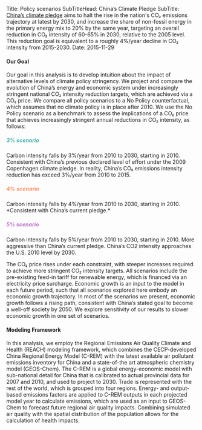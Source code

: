 Title: Policy scenarios
SubTitleHead: China’s Climate Pledge
SubTitle: [China’s climate pledge](http://www4.unfccc.int/submissions/INDC/Published%20Documents/China/1/China's%20INDC%20-%20on%2030%20June%202015.pdf) aims to halt the rise in the nation's CO₂ emissions trajectory at latest by 2030, and increase the share of non-fossil energy in the primary energy mix to 20% by the same year, targeting an overall reduction in CO₂ intensity of 60-65% in 2030, relative to the 2005 level. This reduction goal is equivalent to a roughly 4%/year decline in CO₂ intensity from 2015-2030.
Date: 2015-11-29

<h4>Our Goal</h4>
Our goal in this analysis is to develop intuition about the impact of alternative levels of climate policy stringency. We project and compare the evolution of China’s energy and economic system under increasingly stringent national CO₂ intensity reduction targets, which are achieved via a CO₂ price. We compare all policy scenarios to a No Policy counterfactual, which assumes that no climate policy is in place after 2010. We use the No Policy scenario as a benchmark to assess the implications of a CO₂ price that achieves increasingly stringent annual reductions in CO₂ intensity, as follows:

<h5 style="color: #48B4AC">3% scenario</h5>
Carbon intensity falls by 3%/year from 2010 to 2030, starting in 2010. Consistent with China’s previous declared level of effort under the 2009 Copenhagen climate pledge. In reality, China’s CO₂ emissions intensity reduction has exceed 3%/year from 2010 to 2015.

<h5 style="color: #FF8D64">4% scenario</h5>
Carbon intensity falls by 4%/year from 2010 to 2030, starting in 2010. *Consistent with China’s current pledge.*

<h5 style="color: #BC6FC8">5% scenario</h5>
Carbon intensity falls by 5%/year from 2010 to 2030, starting in 2010. More aggressive than China’s current pledge. China’s CO2 intensity approaches the U.S. 2010 level by 2030. 

The CO₂ price rises under each constraint, with steeper increases required to achieve more stringent CO₂ intensity targets. All scenarios include the pre-existing feed-in tariff for renewable energy, which is financed via an electricity price surcharge. Economic growth is an input to the model in each future period, such that all scenarios explored here embody an economic growth trajectory. In most of the scenarios we present, economic growth follows a rising path, consistent with China’s stated goal to become a well-off society by 2050. We explore sensitivity of our results to slower economic growth in one set of scenarios.

<h4>Modeling Framework</h4>
In this analysis, we employ the Regional Emissions Air Quality Climate and Health (REACH) modeling framework, which combines the CECP-developed China Regional Energy Model (C-REM) with the latest available air pollutant emissions inventory for China and a state-of-the art atmospheric chemistry model (GEOS-Chem). The C-REM is a global energy-economic model with sub-national detail for China that is calibrated to actual provincial data for 2007 and 2010, and used to project to 2030. Trade is represented with the rest of the world, which is grouped into four regions. Energy- and output-based emissions factors are applied to C-REM outputs in each projected model year to calculate emissions, which are used as an input to GEOS-Chem to forecast future regional air quality impacts. Combining simulated air quality with the spatial distribution of the population allows for the calculation of health impacts.
